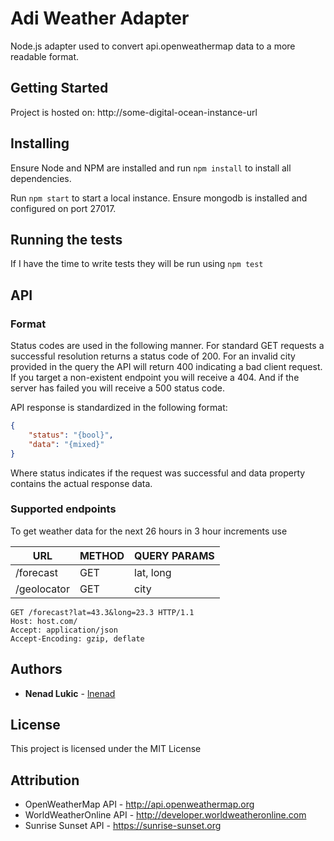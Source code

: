 # Adi Weather Adapter

Node.js adapter used to convert api.openweathermap data to a more readable format.

## Getting Started

Project is hosted on: http://some-digital-ocean-instance-url

## Installing

Ensure Node and NPM are installed and run ```npm install``` to install all dependencies.

Run ```npm start``` to start a local instance. Ensure mongodb is installed and configured on port 27017.

## Running the tests

If I have the time to write tests they will be run using ```npm test```

## API

### Format

Status codes are used in the following manner. For standard GET requests a successful resolution returns a status code
of 200. For an invalid city provided in the query the API will return 400 indicating a bad client request. If you target
a non-existent endpoint you will receive a 404. And if the server has failed you will receive a 500 status code.

API response is standardized in the following format:
```json
{
    "status": "{bool}",
    "data": "{mixed}"
}
```
Where status indicates if the request was successful and data property contains the actual response data.

### Supported endpoints

To get weather data for the next 26 hours in 3 hour increments use

| URL | METHOD | QUERY PARAMS |
|-----|--------|--------------|
|/forecast  | GET | lat, long|
|/geolocator | GET | city |


```
GET /forecast?lat=43.3&long=23.3 HTTP/1.1
Host: host.com/
Accept: application/json
Accept-Encoding: gzip, deflate

```

## Authors

* **Nenad Lukic** - [lnenad](https://github.com/lnenad)

## License

This project is licensed under the MIT License

## Attribution

* OpenWeatherMap API - http://api.openweathermap.org
* WorldWeatherOnline API - http://developer.worldweatheronline.com
* Sunrise Sunset API - https://sunrise-sunset.org
